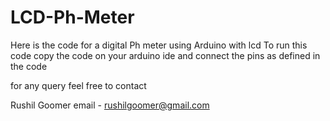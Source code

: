 # LCD-Ph-Meter
Here is the code for a digital Ph meter using Arduino with lcd
To run this code copy the code on your arduino ide and connect the pins as defined in the code

for any query feel free to contact

Rushil Goomer
email - rushilgoomer@gmail.com
